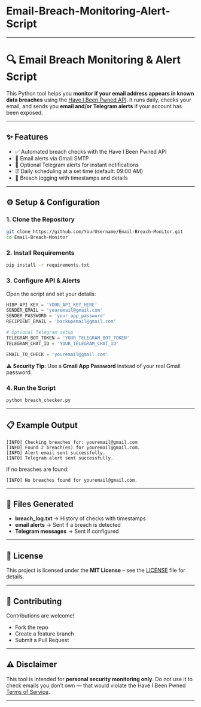 # Email-Breach-Monitoring-Alert-Script

---

# 🔍 Email Breach Monitoring & Alert Script

This Python tool helps you **monitor if your email address appears in known data breaches** using the [Have I Been Pwned API](https://haveibeenpwned.com/API).
It runs daily, checks your email, and sends you **email and/or Telegram alerts** if your account has been exposed.

---

## ✨ Features

* ✅ Automated breach checks with the Have I Been Pwned API
* 📧 Email alerts via Gmail SMTP
* 💬 Optional Telegram alerts for instant notifications
* ⏰ Daily scheduling at a set time (default: 09:00 AM)
* 📝 Breach logging with timestamps and details

---

## ⚙️ Setup & Configuration

### 1. Clone the Repository

```bash
git clone https://github.com/YourUsername/Email-Breach-Monitor.git
cd Email-Breach-Monitor
```

### 2. Install Requirements

```bash
pip install -r requirements.txt
```

### 3. Configure API & Alerts

Open the script and set your details:

```python
HIBP_API_KEY = 'YOUR_API_KEY_HERE'
SENDER_EMAIL = 'youremail@gmail.com'
SENDER_PASSWORD = 'your_app_password'
RECIPIENT_EMAIL = 'backupemail@gmail.com'

# Optional Telegram setup
TELEGRAM_BOT_TOKEN = 'YOUR_TELEGRAM_BOT_TOKEN'
TELEGRAM_CHAT_ID = 'YOUR_TELEGRAM_CHAT_ID'

EMAIL_TO_CHECK = 'youremail@gmail.com'
```

⚠️ **Security Tip:**
Use a **Gmail App Password** instead of your real Gmail password.

### 4. Run the Script

```bash
python breach_checker.py
```

---

## 📋 Example Output

```
[INFO] Checking breaches for: youremail@gmail.com
[INFO] Found 2 breach(es) for youremail@gmail.com.
[INFO] Alert email sent successfully.
[INFO] Telegram alert sent successfully.
```

If no breaches are found:

```
[INFO] No breaches found for youremail@gmail.com.
```

---

## 📂 Files Generated

* **breach\_log.txt** → History of checks with timestamps
* **email alerts** → Sent if a breach is detected
* **Telegram messages** → Sent if configured

---

## 📜 License

This project is licensed under the **MIT License** – see the [LICENSE](LICENSE) file for details.

---

## 🤝 Contributing

Contributions are welcome!

* Fork the repo
* Create a feature branch
* Submit a Pull Request

---

## ⚠️ Disclaimer

This tool is intended for **personal security monitoring only**.
Do not use it to check emails you don’t own — that would violate the Have I Been Pwned [Terms of Service](https://haveibeenpwned.com/API/v3).

---
